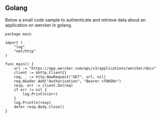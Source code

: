 ## Golang

Below a small code sample to authenticate and retrieve data about an
application on wercker in golang.

```golang
package main

import (
    "log"
    "net/http"
)

func main() {
    url := "https://app.wercker.com/api/v3/applications/wercker/docs"
    client := &http.Client{}
    req, _ := http.NewRequest("GET", url, nil)
    req.Header.Add("Authorization", "Bearer <TOKEN>")
    resp, err := client.Do(req)
    if err != nil {
        log.Println(err)
    }
    log.Println(resp)
    defer resp.Body.Close()
}
```
